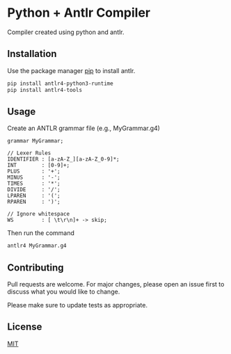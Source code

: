 # Python + Antlr Compiler

Compiler created using python and antlr.

## Installation

Use the package manager [pip](https://pip.pypa.io/en/stable/) to install antlr.

```bash
pip install antlr4-python3-runtime
pip install antlr4-tools
```

## Usage
Create an ANTLR grammar file (e.g., MyGrammar.g4)
```g4
grammar MyGrammar;

// Lexer Rules
IDENTIFIER : [a-zA-Z_][a-zA-Z_0-9]*;
INT        : [0-9]+;
PLUS       : '+';
MINUS      : '-';
TIMES      : '*';
DIVIDE     : '/';
LPAREN     : '(';
RPAREN     : ')';

// Ignore whitespace 
WS         : [ \t\r\n]+ -> skip; 
```

Then run the command
```bash
antlr4 MyGrammar.g4
```

## Contributing

Pull requests are welcome. For major changes, please open an issue first
to discuss what you would like to change.

Please make sure to update tests as appropriate.

## License

[MIT](https://choosealicense.com/licenses/mit/)
